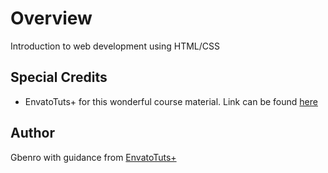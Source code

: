 # Overview

Introduction to web development using HTML/CSS

## Special Credits
* EnvatoTuts+ for this wonderful course material. Link can be found [here](https://webdesign.tutsplus.com/tutorials/web-design-for-kids-welcome-to-tuts-town--cms-23680)

## Author
Gbenro with guidance from [EnvatoTuts+](https://tutsplus.com/?_ga=2.163818937.742107606.1568562688-338910627.1568109915)
